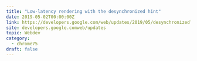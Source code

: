 ```yaml
---
title: "Low-latency rendering with the desynchronized hint"
date: 2019-05-02T00:00:00Z
link: https://developers.google.com/web/updates/2019/05/desynchronized?utm_medium=RSS&utm_source=hune
site: developers.google.comweb/updates
topic: Webdev
category:
  - chrome75
draft: false
---
```

